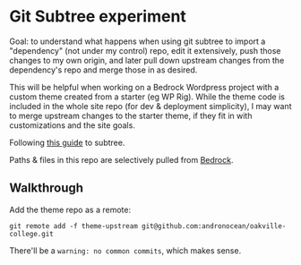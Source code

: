 # Git Subtree experiment

Goal: to understand what happens when using git subtree to import a "dependency" (not under my control) repo, edit it extensively, push those changes to my own origin, and later pull down upstream changes from the dependency's repo and merge those in as desired.

This will be helpful when working on a Bedrock Wordpress project with a custom theme created from a starter (eg WP Rig). While the theme code is included in the whole site repo (for dev & deployment simplicity), I may want to merge upstream changes to the starter theme, if they fit in with customizations and the site goals.

Following [this guide](https://www.atlassian.com/git/tutorials/git-subtree) to subtree.

Paths & files in this repo are selectively pulled from [Bedrock](https://github.com/roots/bedrock).

## Walkthrough

Add the theme repo as a remote:

 `git remote add -f theme-upstream git@github.com:andronocean/oakville-college.git`

There'll be a `warning: no common commits`, which makes sense.
